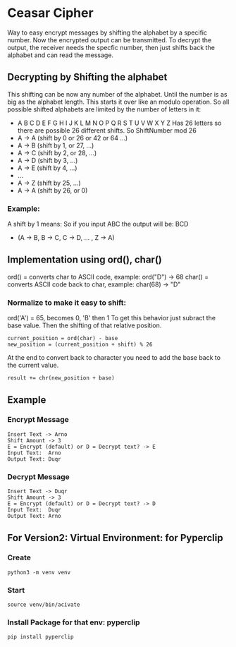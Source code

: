 # Ceasar Cipher
Way to easy encrypt messages by shifting the alphabet by a specific number. Now the encrypted output can be transmitted. To decrypt the output, the receiver needs the specfic number, then just shifts back the alphabet and can read the message.

## Decrypting by Shifting the alphabet
This shifting can be now any number of the alphabet. Until
the number is as big as the alphabet length. This starts it over like
an modulo operation. So all possible shifted alphabets are limited by the
number of letters in it:
- A B C D E F G H I J K L M N O P Q R S T U V W X Y Z
Has 26 letters so there are possible 26 different shifts. So ShiftNumber mod 26
- A -> A (shift by 0 or 26 or 42 or 64 ...)
- A -> B (shift by 1, or 27, ...)
- A -> C (shift by 2, or 28, ...)
- A -> D (shift by 3, ...)
- A -> E (shift by 4, ...)
- ...
- A -> Z (shift by 25, ...)
- A -> A (shift by 26, or 0)
### Example:
A shift by 1 means: So if you input ABC the output will be: BCD
- (A -> B, B -> C, C -> D, ... ,  Z -> A)


## Implementation using ord(), char()
ord() = converts char to ASCII code,       example: ord("D") -> 68
char() = converts ASCII code back to char, example: char(68) -> "D"

### Normalize to make it easy to shift:
ord('A') = 65, becomes 0, 'B' then 1
To get this behavior just subract the base value. Then the shifting of that relative position.
```
current_position = ord(char) - base
new_position = (current_position + shift) % 26
```
At the end to convert back to character you need to add the base back to the current
value.
```
result += chr(new_position + base)
```
## Example
### Encrypt Message
```
Insert Text -> Arno
Shift Amount -> 3
E = Encrypt (default) or D = Decrypt text? -> E
Input Text:  Arno
Output Text: Duqr
```
### Decrypt Message
```
Insert Text -> Duqr
Shift Amount -> 3
E = Encrypt (default) or D = Decrypt text? -> D
Input Text:  Duqr
Output Text: Arno
```
## For Version2: Virtual Environment: for Pyperclip
### Create
```
python3 -m venv venv
```
### Start
```
source venv/bin/acivate
```
### Install Package for that env: pyperclip
```
pip install pyperclip
```
